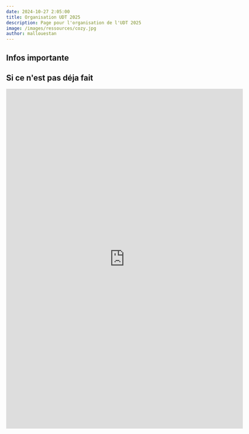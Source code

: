 ```yaml
---
date: 2024-10-27 2:05:00
title: Organisation UDT 2025
description: Page pour l'organisation de l'UDT 2025
image: /images/ressources/cozy.jpg
author: mallouestan
---
```


## Infos importante

## Si ce n'est pas déja fait

<iframe src="https://docs.google.com/forms/d/e/1FAIpQLScGbnjv_N1eqe32iMjAtW826K3y1xZ4fApEWEfcW6L975-_0w/viewform?embedded=true" width="640" height="917" frameborder="0" marginheight="0" marginwidth="0">Chargement…</iframe>